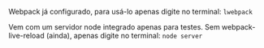 Webpack já configurado, para usá-lo apenas digite no terminal:
`lwebpack`

Vem com um servidor node integrado apenas para testes. Sem webpack-live-reload (ainda), apenas digite no terminal:
`node server`